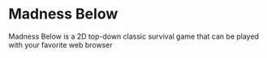 # Madness Below
 Madness Below is a 2D top-down classic survival game that can be played with your favorite web browser

